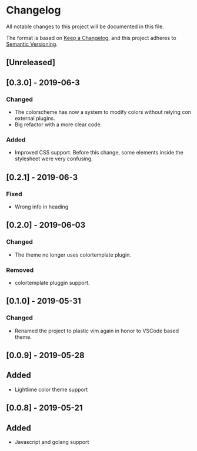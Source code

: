 # Changelog
All notable changes to this project will be documented in this file.

The format is based on [Keep a Changelog](https://keepachangelog.com/en/1.0.0/),
and this project adheres to [Semantic Versioning](https://semver.org/spec/v2.0.0.html).

## [Unreleased]

## [0.3.0] - 2019-06-3
### Changed
- The colorscheme has now a system to modify colors without relying con external plugins.
- Big refactor with a more clear code.

### Added
- Improved CSS support. Before this change, some elements inside the stylesheet were very confusing.


## [0.2.1] - 2019-06-3
### Fixed
- Wrong info in heading

## [0.2.0] - 2019-06-03
### Changed
- The theme no longer uses colortemplate plugin.
### Removed
- colortemplate pluggin support.

## [0.1.0] - 2019-05-31
### Changed
- Renamed the project to plastic vim again in honor to VSCode based theme.

## [0.0.9] - 2019-05-28
## Added
- Lightlime color theme support

## [0.0.8] - 2019-05-21
## Added
- Javascript and golang support
